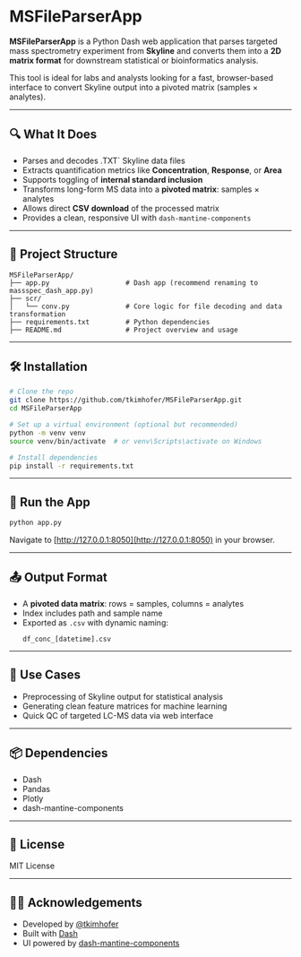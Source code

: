 # MSFileParserApp

**MSFileParserApp** is a Python Dash web application that parses targeted mass spectrometry experiment from **Skyline** and converts them into a **2D matrix format** for downstream statistical or bioinformatics analysis.

This tool is ideal for labs and analysts looking for a fast, browser-based interface to convert Skyline output into a pivoted matrix (samples × analytes).

---

## 🔍 What It Does

- Parses and decodes .TXT` Skyline data files
- Extracts quantification metrics like **Concentration**, **Response**, or **Area**
- Supports toggling of **internal standard inclusion**
- Transforms long-form MS data into a **pivoted matrix**: samples × analytes
- Allows direct **CSV download** of the processed matrix
- Provides a clean, responsive UI with `dash-mantine-components`

---

## 📁 Project Structure

```
MSFileParserApp/
├── app.py                   # Dash app (recommend renaming to massspec_dash_app.py)
├── scr/
│   └── conv.py              # Core logic for file decoding and data transformation
├── requirements.txt         # Python dependencies
├── README.md                # Project overview and usage
```

---

## 🛠️ Installation

```bash
# Clone the repo
git clone https://github.com/tkimhofer/MSFileParserApp.git
cd MSFileParserApp

# Set up a virtual environment (optional but recommended)
python -m venv venv
source venv/bin/activate  # or venv\Scripts\activate on Windows

# Install dependencies
pip install -r requirements.txt
```

---

## 🚀 Run the App

```bash
python app.py
```

Navigate to [http://127.0.0.1:8050](http://127.0.0.1:8050) in your browser.

---

## 📤 Output Format

- A **pivoted data matrix**: rows = samples, columns = analytes
- Index includes path and sample name
- Exported as `.csv` with dynamic naming:
  ```
  df_conc_[datetime].csv
  ```

---

## 🎯 Use Cases

- Preprocessing of Skyline output for statistical analysis
- Generating clean feature matrices for machine learning
- Quick QC of targeted LC-MS data via web interface

---

## 📦 Dependencies

- Dash
- Pandas
- Plotly
- dash-mantine-components

---

## 📖 License

MIT License

---

## 👩‍🔬 Acknowledgements

- Developed by [@tkimhofer](https://github.com/tkimhofer)
- Built with [Dash](https://dash.plotly.com/)
- UI powered by [dash-mantine-components](https://www.dash-mantine-components.com/)
